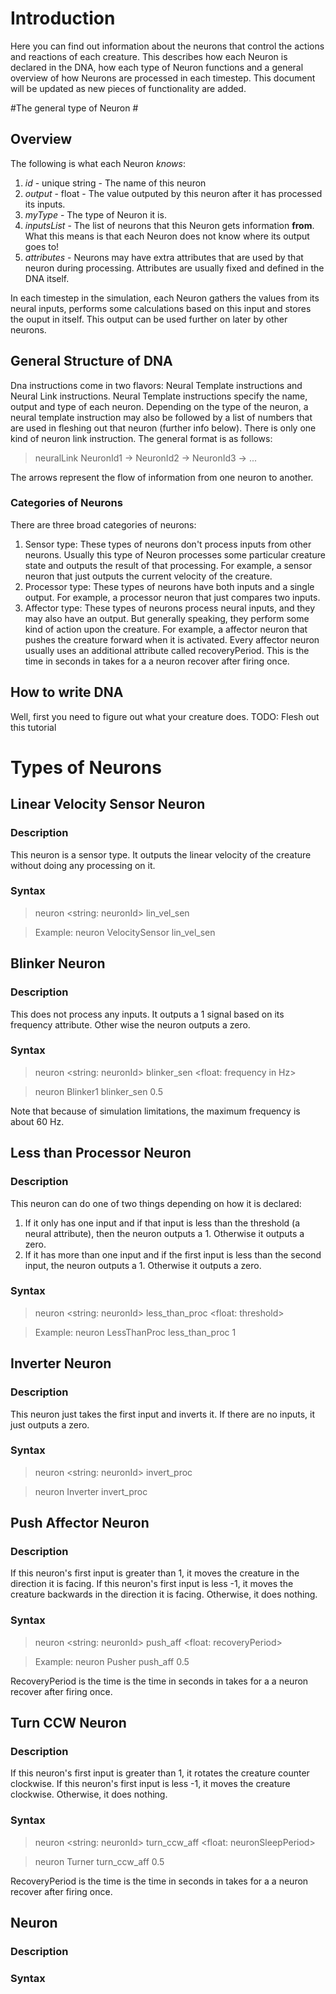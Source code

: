 # Introduction #

Here you can find out information about the neurons that control the actions and reactions of each creature. This describes how each Neuron is declared in the DNA, how each type of Neuron functions and a general overview of how Neurons are processed in each timestep. This document will be updated as new pieces of functionality are added.

#The general type of Neuron #

## Overview ##

The following is what each Neuron *knows*:

1. _id_ - unique string - The name of this neuron
2. _output_ - float - The value outputed by this neuron after it has processed its inputs.
3. _myType_ - The type of Neuron it is.
4. _inputsList_ - The list of neurons that this Neuron gets information __from__. What this means is that each Neuron does not know where its output goes to!
6. _attributes_ - Neurons may have extra attributes that are used by that neuron during processing. Attributes are usually fixed and defined in the DNA itself. 

In each timestep in the simulation, each Neuron gathers the values from its neural inputs, performs some calculations based on this input and stores the ouput in itself. This output can be used further on later by other neurons.

## General Structure of DNA

Dna instructions come in two flavors: Neural Template instructions and Neural Link instructions. Neural Template instructions specify the name, output and type of each neuron. Depending on the type of the neuron, a neural template instruction may also be followed by a list of numbers that are used in fleshing out that neuron (further info below). There is only one kind of neuron link instruction. The general format is as follows:

>neuralLink NeuronId1 -> NeuronId2 -> NeuronId3 -> ...

The arrows represent the flow of information from one neuron to another.

### Categories of Neurons
There are three broad categories of neurons:
  1. Sensor type: These types of neurons don't process inputs from other neurons. Usually this type of Neuron processes some particular creature state and outputs the result of that processing. For example, a sensor neuron that just outputs the current velocity of the creature.
  2. Processor type: These types of neurons have both inputs and a single output. For example, a processor neuron that just compares two inputs.
  3. Affector type: These types of neurons process neural inputs, and they may also have an output. But generally speaking, they perform some kind of action upon the creature. For example, a affector neuron that pushes the creature forward when it is activated. Every affector neuron usually uses an additional attribute called recoveryPeriod. This is the time in seconds in takes for a a neuron recover after firing once. 
  

## How to write DNA
Well, first you need to figure out what your creature does. TODO: Flesh out this tutorial

# Types of Neurons #

## Linear Velocity Sensor Neuron
### Description 
This neuron is a sensor type. It outputs the linear velocity of the creature without doing any processing on it.
### Syntax
> neuron <string: neuronId> lin_vel_sen

> Example: neuron VelocitySensor lin_vel_sen

## Blinker Neuron
### Description
This does not process any inputs. It outputs a 1 signal based on its frequency attribute. Other wise the neuron outputs a zero.
### Syntax
> neuron <string: neuronId> blinker_sen <float: frequency in Hz>

> neuron Blinker1 blinker_sen 0.5

Note that because of simulation limitations, the maximum frequency is about 60 Hz. 

## Less than Processor Neuron
### Description 
This neuron can do one of two things depending on how it is declared:
  1. If it only has one input and if that input is less than the threshold (a neural attribute), then the neuron outputs a 1. Otherwise it outputs a zero.
  2. If it has more than one input and if the first input is less than the second input, the neuron outputs a 1. Otherwise it outputs a zero.
  
### Syntax
> neuron <string: neuronId> less_than_proc <float: threshold>

> Example: neuron LessThanProc less_than_proc 1

## Inverter Neuron
### Description 
This neuron just takes the first input and inverts it. If there are no inputs, it just outputs a zero.
### Syntax
> neuron <string: neuronId> invert_proc

> neuron Inverter invert_proc

## Push Affector Neuron
### Description 
If this neuron's first input is greater than 1, it moves the creature in the direction it is facing. If this neuron's first input is less -1, it moves the creature backwards in the direction it is facing. Otherwise, it does nothing. 
### Syntax
> neuron <string: neuronId> push_aff <float: recoveryPeriod>

> Example: neuron Pusher push_aff 0.5

RecoveryPeriod is the time is the time in seconds in takes for a a neuron recover after firing once. 

## Turn CCW Neuron
### Description 
If this neuron's first input is greater than 1, it rotates the creature counter clockwise. If this neuron's first input is less -1, it moves the creature clockwise. Otherwise, it does nothing.
### Syntax
> neuron <string: neuronId> turn_ccw_aff <float: neuronSleepPeriod>

> neuron Turner turn_ccw_aff 0.5

RecoveryPeriod is the time is the time in seconds in takes for a a neuron recover after firing once. 


## Neuron
### Description 

### Syntax
